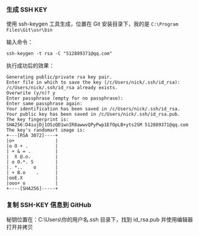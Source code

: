 ### 生成 SSH KEY

使用 ssh-keygen 工具生成，位置在 Git 安装目录下，我的是 `C:\Program Files\Git\usr\bin`

输入命令：

```
ssh-keygen -t rsa -C "512889371@qq.com"
```

执行成功后的效果：

```
Generating public/private rsa key pair.
Enter file in which to save the key (/c/Users/nick/.ssh/id_rsa):
/c/Users/nick/.ssh/id_rsa already exists.
Overwrite (y/n)? y
Enter passphrase (empty for no passphrase):
Enter same passphrase again:
Your identification has been saved in /c/Users/nick/.ssh/id_rsa.
Your public key has been saved in /c/Users/nick/.ssh/id_rsa.pub.
The key fingerprint is:
SHA256:D4iujDj1OSzQD1wnIR8awwvQPyPwp1EfOpLB+yts2SM 512889371@qq.com
The key's randomart image is:
+---[RSA 3072]----+
|o+               |
|o O + .          |
| + & = .         |
|  X @.o.         |
| o O.*. S        |
|. *..    o       |
| + B.o    .      |
|ooE.X            |
|ooo+ o           |
+----[SHA256]-----+
```
### 复制 SSH-KEY 信息到 GitHub

秘钥位置在：C:\Users\你的用户名\.ssh 目录下，找到 id_rsa.pub 并使用编辑器打开并拷贝


